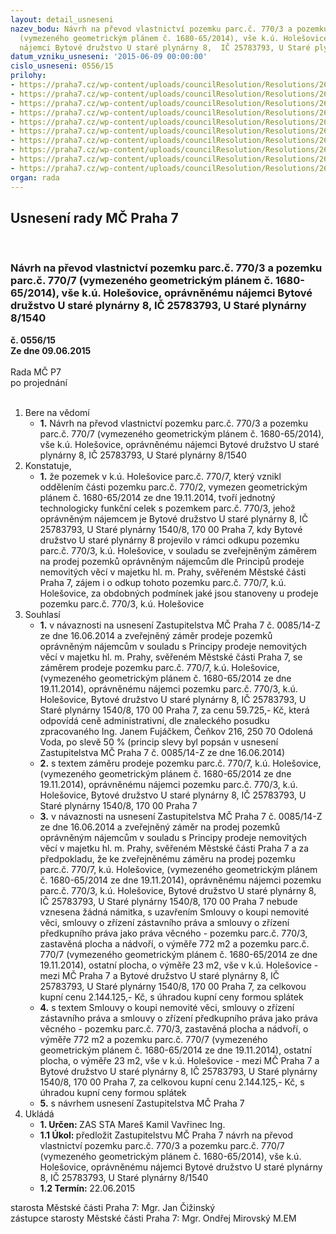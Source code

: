 ```yaml
---
layout: detail_usneseni
nazev_bodu: Návrh na převod vlastnictví pozemku parc.č. 770/3 a pozemku parc.č. 770/7
  (vymezeného geometrickým plánem č. 1680-65/2014), vše k.ú. Holešovice, oprávněnému
  nájemci Bytové družstvo U staré plynárny 8,  IČ 25783793, U Staré plynárny 8/1540
datum_vzniku_usneseni: '2015-06-09 00:00:00'
cislo_usneseni: 0556/15
prilohy:
- https://praha7.cz/wp-content/uploads/councilResolution/Resolutions/26293/36-15-priloha_01_plynarna1540.doc
- https://praha7.cz/wp-content/uploads/councilResolution/Resolutions/26293/36-15-priloha_02_plynarna1540.doc
- https://praha7.cz/wp-content/uploads/councilResolution/Resolutions/26293/36-15-priloha_03_plynarna1540.pdf
- https://praha7.cz/wp-content/uploads/councilResolution/Resolutions/26293/36-15-priloha_04_plynarna1540.doc
- https://praha7.cz/wp-content/uploads/councilResolution/Resolutions/26293/36-15-priloha_05_plynarna1540.pdf
- https://praha7.cz/wp-content/uploads/councilResolution/Resolutions/26293/36-15-priloha_06_plynarna1540.pdf
- https://praha7.cz/wp-content/uploads/councilResolution/Resolutions/26293/36-15-priloha_07_plynarna1540.pdf
- https://praha7.cz/wp-content/uploads/councilResolution/Resolutions/26293/36-15-priloha_08_plynarna1540.doc
- https://praha7.cz/wp-content/uploads/councilResolution/Resolutions/26293/36-15-priloha_09_plynarna1540.pdf
- https://praha7.cz/wp-content/uploads/councilResolution/Resolutions/26293/36-15-priloha_10_plynarna1540.doc
organ: rada
---
```

<div id="ucUsn_pList" class="usn">
	<span><h2>Usnesení rady MČ Praha 7 </h2>
<br></span><div class="standBody">
<span><h3>Návrh na převod vlastnictví pozemku parc.č. 770/3 a pozemku parc.č. 770/7 (vymezeného geometrickým plánem č. 1680-65/2014), vše k.ú. Holešovice, oprávněnému nájemci Bytové družstvo U staré plynárny 8,  IČ 25783793, U Staré plynárny 8/1540</h3></span><div class="center">
		<strong>č. 0556/15</strong><br>
	</div>
<div class="center">
		<strong>Ze dne 09.06.2015</strong><br><br>
	</div>Rada MČ P7<br> po projednání<br><br><ol>
<li>Bere na vědomí<ul><li>
<strong>1.</strong> Návrh na převod vlastnictví pozemku parc.č. 770/3 a pozemku parc.č. 770/7 (vymezeného geometrickým plánem č. 1680-65/2014), vše k.ú. Holešovice, oprávněnému nájemci Bytové družstvo U staré plynárny 8,  IČ 25783793, U Staré plynárny 8/1540</li></ul>
</li>
<li>Konstatuje,<ul><li>
<strong>1.</strong> že pozemek v k.ú. Holešovice parc.č. 770/7, který vznikl oddělením části pozemku parc.č. 770/2,  vymezen geometrickým plánem č. 1680-65/2014 ze dne 19.11.2014, tvoří jednotný technologicky funkční celek s pozemkem parc.č. 770/3, jehož oprávněným nájemcem je Bytové družstvo U staré plynárny 8, IČ 25783793, U Staré plynárny 1540/8, 170 00 Praha 7, kdy Bytové družstvo U staré plynárny 8 projevilo v rámci odkupu pozemku parc.č. 770/3, k.ú. Holešovice, v souladu se zveřejněným záměrem na prodej pozemků oprávněným nájemcům dle Principů prodeje nemovitých věcí v majetku hl. m. Prahy, svěřeném Městské části Praha 7, zájem i o odkup tohoto pozemku parc.č. 770/7, k.ú. Holešovice, za obdobných podmínek jaké jsou stanoveny u prodeje pozemku parc.č. 770/3, k.ú. Holešovice</li></ul>
</li>
<li>Souhlasí<ul>
<li>
<strong>1.</strong> v návaznosti na usnesení Zastupitelstva MČ Praha 7 č. 0085/14-Z ze dne 16.06.2014 a zveřejněný záměr prodeje pozemků oprávněným nájemcům v souladu s Principy prodeje nemovitých věcí v majetku hl. m. Prahy, svěřeném Městské části Praha 7, se záměrem prodeje pozemku parc.č. 770/7, k.ú. Holešovice, (vymezeného geometrickým plánem č. 1680-65/2014 ze dne 19.11.2014), oprávněnému nájemci pozemku parc.č. 770/3, k.ú. Holešovice, Bytové družstvo U staré plynárny 8,  IČ 25783793, U Staré plynárny 1540/8, 170 00 Praha 7, za cenu 59.725,- Kč, která odpovídá ceně administrativní, dle znaleckého posudku zpracovaného Ing. Janem Fujáčkem, Čeňkov 216, 250 70 Odolená Voda, po slevě 50 % (princip slevy byl popsán v usnesení Zastupitelstva MČ Praha 7 č. 0085/14-Z ze dne 16.06.2014)</li>
<li>
<strong>2.</strong> s textem záměru prodeje pozemku parc.č. 770/7, k.ú. Holešovice, (vymezeného geometrickým plánem č. 1680-65/2014 ze dne 19.11.2014), oprávněnému nájemci pozemku parc.č. 770/3, k.ú. Holešovice, Bytové družstvo U staré plynárny 8,  IČ 25783793, U Staré plynárny 1540/8, 170 00 Praha 7</li>
<li>
<strong>3.</strong> v návaznosti na usnesení Zastupitelstva MČ Praha 7 č. 0085/14-Z ze dne 16.06.2014 a zveřejněný záměr na prodej pozemků oprávněným nájemcům v souladu s Principy prodeje nemovitých věcí v majetku hl. m. Prahy, svěřeném Městské části Praha 7 a za předpokladu, že ke zveřejněnému záměru na prodej pozemku parc.č. 770/7, k.ú. Holešovice, (vymezeného geometrickým plánem č. 1680-65/2014 ze dne 19.11.2014), oprávněnému nájemci pozemku parc.č. 770/3, k.ú. Holešovice, Bytové družstvo U staré plynárny 8,  IČ 25783793, U Staré plynárny 1540/8, 170 00 Praha 7 nebude vznesena žádná námitka, s uzavřením Smlouvy o koupi nemovité věci, smlouvy o zřízení zástavního práva a smlouvy o zřízení předkupního práva jako práva věcného - pozemku parc.č. 770/3, zastavěná plocha a nádvoří, o výměře 772 m2 a pozemku parc.č. 770/7 (vymezeného geometrickým plánem č. 1680-65/2014 ze dne 19.11.2014), ostatní plocha, o výměře 23 m2, vše v k.ú. Holešovice - mezi MČ Praha 7 a Bytové družstvo U staré plynárny 8,  IČ 25783793, U Staré plynárny 1540/8, 170 00 Praha 7, za celkovou kupní cenu 2.144.125,- Kč, s úhradou kupní ceny formou splátek</li>
<li>
<strong>4.</strong> s textem Smlouvy o koupi nemovité věci, smlouvy o zřízení zástavního práva a smlouvy o zřízení předkupního práva jako práva věcného - pozemku parc.č. 770/3, zastavěná plocha a nádvoří, o výměře 772 m2 a pozemku parc.č. 770/7 (vymezeného geometrickým plánem č. 1680-65/2014 ze dne 19.11.2014), ostatní plocha, o výměře 23 m2, vše v k.ú. Holešovice - mezi MČ Praha 7 a Bytové družstvo U staré plynárny 8,  IČ 25783793, U Staré plynárny 1540/8, 170 00 Praha 7, za celkovou kupní cenu 2.144.125,- Kč, s úhradou kupní ceny formou splátek</li>
<li>
<strong>5.</strong> s návrhem usnesení Zastupitelstva MČ Praha 7            </li>
</ul>
</li>
<li>Ukládá<ul>
<li>
<strong>1. Určen: </strong>ZAS STA Mareš Kamil Vavřinec Ing.</li>
<li>
<strong>1.1 Úkol: </strong>předložit Zastupitelstvu MČ Praha 7 návrh na převod vlastnictví pozemku parc.č. 770/3 a pozemku parc.č. 770/7 (vymezeného geometrickým plánem č. 1680-65/2014), vše k.ú. Holešovice, oprávněnému nájemci Bytové družstvo U staré plynárny 8,  IČ 25783793, U Staré plynárny 8/1540</li>
<li>
<strong>1.2 Termín: </strong>22.06.2015</li>
</ul>
</li>
</ol>starosta Městské části Praha 7: Mgr. Jan Čižinský<br>zástupce starosty Městské části Praha 7: Mgr. Ondřej Mirovský M.EM 
</div>
</div>
